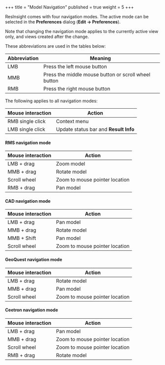 +++
title = "Model Navigation"
published = true
weight = 5
+++



ResInsight comes with four navigation modes. The active mode can be selected in the **Preferences** dialog (**Edit -> Preferences**).

Note that changing the navigation mode applies to the currently active view only, and views created after the change.

These abbreviations are used in the tables below:

|Abbreviation | Meaning |
|-------------|---------|
|LMB          | Press the left mouse button |
|MMB          | Press the middle mouse button or scroll wheel button |
|RMB          | Press the right mouse button |

The following applies to all navigation modes:

|Mouse interaction | Action |
|------------------|---------|
|RMB single click  | Context menu |
|LMB single click  | Update status bar and **Result Info** |

#### RMS navigation mode

|Mouse interaction | Action |
|------------------|---------|
|LMB + drag        | Zoom model |
|MMB + drag        | Rotate model |
|Scroll wheel      | Zoom to mouse pointer location |
|RMB + drag        | Pan model |

#### CAD navigation mode

|Mouse interaction | Action |
|------------------|--------|
|LMB + drag        | Pan model |
|MMB + drag        | Rotate model |
|MMB + Shift       | Pan model |
|Scroll wheel      | Zoom to mouse pointer location |

#### GeoQuest navigation mode

|Mouse interaction | Action |
|------------------|---------|
|LMB + drag        | Rotate model |
|MMB + drag        | Pan model |
|Scroll wheel      | Zoom to mouse pointer location |

#### Ceetron navigation mode

|Mouse interaction | Action |
|------------------|---------|
|LMB + drag        | Pan model |
|MMB + drag        | Zoom to mouse pointer location |
|Scroll wheel      | Zoom to mouse pointer location |
|RMB + drag        | Rotate model |
